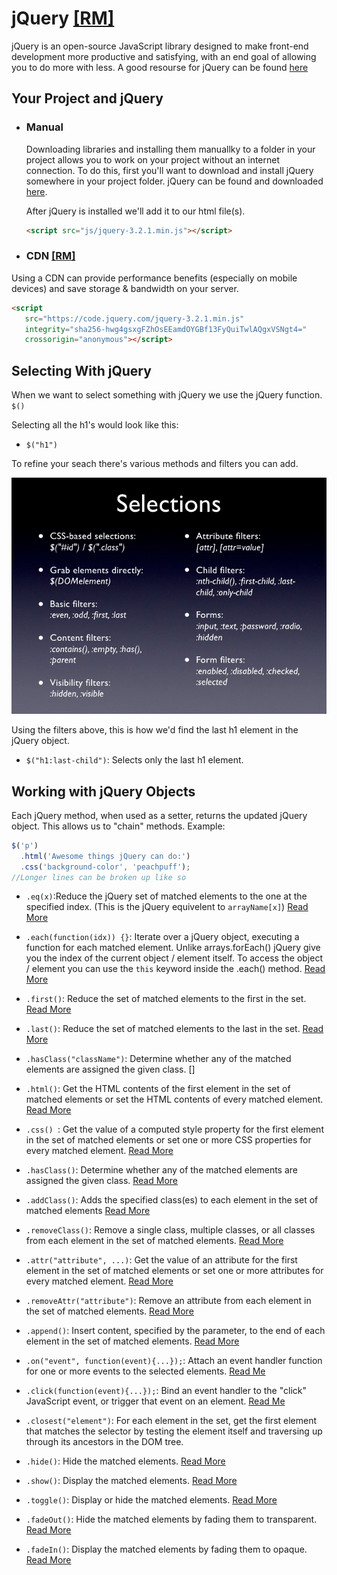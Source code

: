 
# jQuery [[RM]](https://api.jquery.com/)


 jQuery is an open-source JavaScript library designed to make front-end development more productive and satisfying, with an end goal of allowing you to do more with less. A good resourse for jQuery can be found [here](https://learn.jquery.com/)



## Your Project and jQuery

- ### Manual 
    Downloading libraries and installing them manuallky to a folder in your project allows you to work on your project without an internet connection. To do this, first you'll want to download and install jQuery somewhere in your project folder. jQuery can be found and downloaded [here](https://jquery.com/download/).

    After jQuery is installed we'll add it to our html file(s). 
    ```html
    <script src="js/jquery-3.2.1.min.js"></script>
    ```

- ### CDN [[RM]](https://en.wikipedia.org/wiki/Content_delivery_network)
Using a CDN can provide performance benefits (especially on mobile devices) and save storage & bandwidth on your server.

```html
<script
   src="https://code.jquery.com/jquery-3.2.1.min.js"
   integrity="sha256-hwg4gsxgFZhOsEEamdOYGBf13FyQuiTwlAQgxVSNgt4="
   crossorigin="anonymous"></script>
```

## Selecting With jQuery
When we want to select something with jQuery we use the jQuery function. `$()`

Selecting all the h1's would look like this:

- `$("h1")`

To refine your seach there's various methods and filters you can add. 

![SelectionImage](Images/jQ-Selections.jpg)

Using the filters above, this is how we'd find the last h1 element in the jQuery object. 
- `$("h1:last-child")`: Selects only the last h1 element. 

## Working with jQuery Objects
Each jQuery method, when used as a setter, returns the updated jQuery object. This allows us to "chain" methods. Example:
```js
$('p')
  .html('Awesome things jQuery can do:')
  .css('background-color', 'peachpuff');
//Longer lines can be broken up like so
```


- `.eq(x)`:Reduce the jQuery set of matched elements to the one at the specified index. (This is the jQuery equivelent to `arrayName[x]`) [Read More](https://api.jquery.com/eq/)

- `.each(function(idx)) {}`: Iterate over a jQuery object, executing a function for each matched element. Unlike arrays.forEach() jQuery give you the index of the current object / element itself. To access the object / element you can use the `this` keyword inside the .each() method. [Read More](https://api.jquery.com/each/)

- `.first()`: Reduce the set of matched elements to the first in the set. [Read More](https://api.jquery.com/first/)

- `.last()`: Reduce the set of matched elements to the last in the set. [Read More](https://api.jquery.com/last/)

- `.hasClass("className")`: Determine whether any of the matched elements are assigned the given class. []

- `.html()`: Get the HTML contents of the first element in the set of matched elements or set the HTML contents of every matched element. [Read More](https://api.jquery.com/html/)

- `.css() `: Get the value of a computed style property for the first element in the set of matched elements or set one or more CSS properties for every matched element. [Read More](https://api.jquery.com/css/)

- `.hasClass()`: Determine whether any of the matched elements are assigned the given class. [Read More](https://api.jquery.com/hasclass/)

- `.addClass()`: Adds the specified class(es) to each element in the set of matched elements [Read More](https://api.jquery.com/addclass/)

- `.removeClass()`: Remove a single class, multiple classes, or all classes from each element in the set of matched elements. [Read More](https://api.jquery.com/removeClass/)

- `.attr("attribute", ...)`: Get the value of an attribute for the first element in the set of matched elements or set one or more attributes for every matched element. [Read More](https://api.jquery.com/attr/)

- `.removeAttr("attribute")`: Remove an attribute from each element in the set of matched elements. [Read More](https://api.jquery.com/removeattr/)

- `.append()`: Insert content, specified by the parameter, to the end of each element in the set of matched elements. [Read More](https://api.jquery.com/append/)

- `.on("event", function(event){...});`: Attach an event handler function for one or more events to the selected elements. [Read Me](https://api.jquery.com/on/)

- `.click(function(event){...});`: Bind an event handler to the "click" JavaScript event, or trigger that event on an element. [Read Me](https://api.jquery.com/click/)

- `.closest("element")`: For each element in the set, get the first element that matches the selector by testing the element itself and traversing up through its ancestors in the DOM tree.

- `.hide()`: Hide the matched elements. [Read More](https://api.jquery.com/hide/)

- `.show()`: Display the matched elements. [Read More](https://api.jquery.com/show/)

- `.toggle()`: Display or hide the matched elements. [Read More](https://api.jquery.com/toggle/)


- `.fadeOut()`: Hide the matched elements by fading them to transparent. [Read More](https://api.jquery.com/fadeOut/)

- `.fadeIn()`: Display the matched elements by fading them to opaque. [Read More](https://api.jquery.com/fadeIn/)
